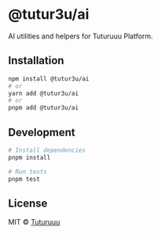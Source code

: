 # @tutur3u/ai

AI utilities and helpers for Tuturuuu Platform.

## Installation

```bash
npm install @tutur3u/ai
# or
yarn add @tutur3u/ai
# or
pnpm add @tutur3u/ai
```

## Development

```bash
# Install dependencies
pnpm install

# Run tests
pnpm test
```

## License

MIT © [Tuturuuu](https://github.com/tutur3u)
